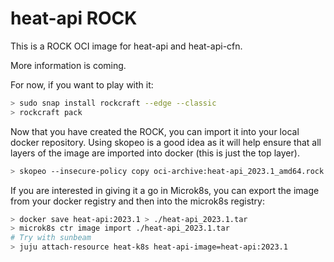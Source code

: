 # heat-api ROCK

This is a ROCK OCI image for heat-api and heat-api-cfn.

More information is coming.

For now, if you want to play with it:

```bash
> sudo snap install rockcraft --edge --classic
> rockcraft pack
```

Now that you have created the ROCK, you can import it into
your local docker repository. Using skopeo is a good idea as
it will help ensure that all layers of the image are imported
into docker (this is just the top layer).

```bash
> skopeo --insecure-policy copy oci-archive:heat-api_2023.1_amd64.rock docker-daemon:heat-api:2023.1
```

If you are interested in giving it a go in Microk8s, you can
export the image from your docker registry and then into the
microk8s registry:

```bash
> docker save heat-api:2023.1 > ./heat-api_2023.1.tar
> microk8s ctr image import ./heat-api_2023.1.tar
# Try with sunbeam
> juju attach-resource heat-k8s heat-api-image=heat-api:2023.1
```
